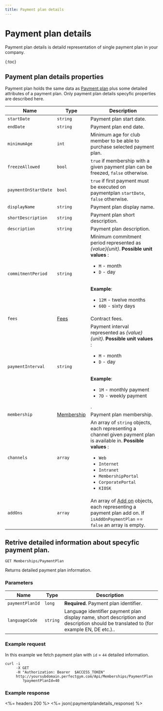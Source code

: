 ```yaml
---
title: Payment plan details
---
```


# Payment plan details

Payment plan details is detaild representation of single payment plan in your company. 

{:toc}


## Payment plan details properties

Payment plan holds the same data as [Payment plan][PaymentPlanProperties] plus some detailed attributes of a payment plan.
Only payment plan details specyfic properties are described here.


Name            	 | Type        				| Description
---------------------|--------------------------|---------------
`startDate`          |`string`     				| Payment plan start date.
`endDate`     		 |`string`     				| Payment plan end date.
`minimumAge`		 |`int`		   				| Minimum age for club member to be able to purchase selected payment plan.
`freezeAllowed`      |`bool`       				| `true` if membership with a given payment plan can be freezed, `false` otherwise.
`paymentOnStartDate` |`bool`       				| `true` if first payment must be executed on paymentplan `startDate`, `false` otherwise.
`displayName`		 |`string`     				| Payment plan display name.
`shortDescription`   |`string`     				| Payment plan short description.
`description`        |`string`     				| Payment plan description.
`commitmentPeriod`   |`string`     				| Minimum commitment period represented as _{value}{unit}_. **Possible unit values** : <br><ul><li>`M` - month</li><li>`D` - day</li></ul><br>**Example**: <br><ul><li>`12M` - twelve months</li><li>`60D` - sixty days</li></ul>
`fees`         		 |[Fees][Fees] 				| Contract fees.
`paymentInterval`    |`string` 	   				| Payment interval represented as _{value}{unit}_. **Possible unit values** : <br><ul><li>`M` - month</li><li>`D` - day</li></ul><br>**Example**: <br><ul><li>`1M` - monthly payment</li><li>`7D` - weekly payment</li></ul>.
`membership`		 |[Membership][Membership]	| Payment plan membership.
`channels`			 |`array`					| An array of `string` objects, each representing a channel given payment plan is available in. **Possible values** : <br><ul><li>`Web`</li><li>`Internet`</li><li>`Intranet`</li><li>`MembershipPortal`</li><li>`CorporatePortal`</li><li>`KIOSK`</li></ul>
`addOns`			 |`array`					| An array of [Add on][AddOn] objects, each representing a payment plan add on. If `isAddOnPaymentPlan` == `false` an array is empty.
          




## Retrive detailed information about specyfic payment plan.

    GET Memberships/PaymentPlan

Returns detailed payment plan information.


### Parameters

Name             | Type       | Description
-----------------|------------|------------
`paymentPlanId`  |`long`      | **Required**. Payment plan identifier.
`languageCode`   |`string`    | Language identifier payment plan display name, short description and description should be translated to (for example EN, DE etc.)..



### Example request

In this example we fetch payment plan with `id` = `44` detailed information.

``` command-line
curl -i 
     -X GET 
     -H "Authorization: Bearer  $ACCESS_TOKEN"  
     http://yoursubdomain.perfectgym.com/Api/Memberships/PaymentPlan
     	?paymentPlanId=40     	
```


### Example response

<%= headers 200 %>
<%= json(:paymentplandetails_response) %>



[PaymentPlanProperties]: /Api/memberships/paymentplans#properties 
[Fees]: /appendix/datatypes/contractfees
[Membership]: /Api/memberships/memberships#properties
[AddOn]: /appendix/datatypes/paymentplanaddon


